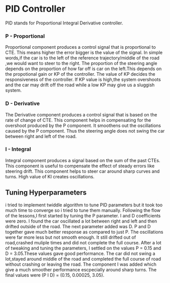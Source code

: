 # **PID Controller**

PID stands for Proportional Integral Derivative controller. 
### P - Proportional  

Proportional component produces a control signal that is  proportional to CTE. This means higher the error bigger is the value of the signal. In simple words,if the car is to the left of the reference trajectory/middle of the road ,we would want to steer to the right. The proportion of the steering angle depends on the proportion of how far off is car on the left.This depends on the propotional gain or KP of the controller. The value of KP decides the responsiveness of the controller. If KP value is high,the system overshoots and the car may drift off the road while a low KP may give us a sluggish system.

### D - Derivative 

The Derivative component produces a control signal that is based on the rate of change of CTE. This component helps in compensating for the overshoot produced by the P component.  It smoothens out the oscillations caused by the P component. Thus the steering angle does not swing the car between right and left of the road.

### I - Integral

Integral component produces a signal based on the sum of the past CTEs. This component is useful to compensate the effect of steady errors like steering drift. This component helps to steer car around sharp curves and turns. High value of KI creates oscillations.


## Tuning Hyperparameters
i tried to implement twiddle algorithm to tune PID parameters but it took too much time to converge so i tried to tune them manually. Following the flow of the lessons,I first started by tuning the P parameter. I and D coefficients were zero. I found the car oscillated a lot between right and left and then drifted outside of the road. The next parameter added was D.  P and D together gave much better response as compared to just P. The oscillations were far more less but not smooth enough. It still drifted out of road,crashed muliple times and did not complete the full course. After a lot of tweaking and tuning the parameters, I settled on the values P = 0.15 and D = 3.05.These values gave good performance. The car did not swing a lot,stayed around middle of the road and completed the full course of road without crashing or leaving the road. The component I was added which give a much smoother performance escpecially around sharp turns. The final values  were (P I D) = (0.15, 0.00025, 3.05).
